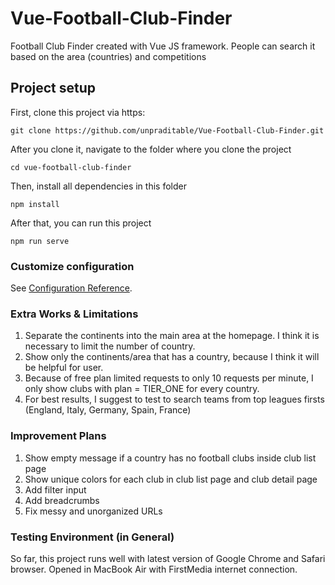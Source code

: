 # Vue-Football-Club-Finder
Football Club Finder created with Vue JS framework. People can search it based on the area (countries) and competitions

## Project setup
First, clone this project via https:
```
git clone https://github.com/unpraditable/Vue-Football-Club-Finder.git
```
After you clone it, navigate to the folder where you clone the project
```
cd vue-football-club-finder
```

Then, install all dependencies in this folder
```
npm install
```

After that, you can run this project
```
npm run serve
```

### Customize configuration
See [Configuration Reference](https://cli.vuejs.org/config/).

### Extra Works & Limitations
1. Separate the continents into the main area at the homepage. I think it is necessary to limit the number of country.
2. Show only the continents/area that has a country, because I think it will be helpful for user.
3. Because of free plan limited requests to only 10 requests per minute, I only show clubs with plan = TIER_ONE for every country.
4. For best results, I suggest to test to search teams from top leagues firsts (England, Italy, Germany, Spain, France)

### Improvement Plans
1. Show empty message if a country has no football clubs inside club list page
2. Show unique colors for each club in club list page and club detail page
3. Add filter input
4. Add breadcrumbs
5. Fix messy and unorganized URLs

### Testing Environment (in General)
So far, this project runs well with latest version of Google Chrome and Safari browser. Opened in MacBook Air with FirstMedia internet connection.